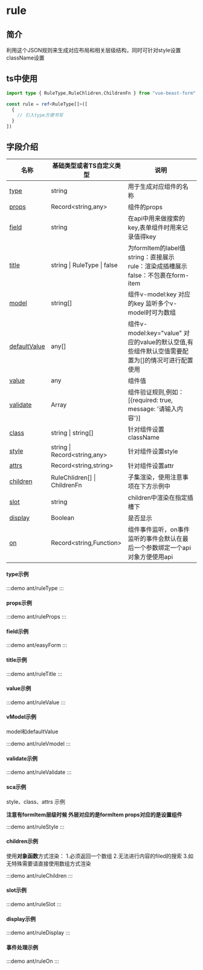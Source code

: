# rule

## 简介

利用这个JSON规则来生成对应布局和相关层级结构，同时可针对style设置className设置




## ts中使用

```ts
import type { RuleType,RuleChlidren,ChildrenFn } from "vue-beast-form";

const rule = ref<RuleType[]>([
  {
    // 引入type方便书写
  }
]) 
```

## 字段介绍

| 名称                        | 基础类型或者TS自定义类型            | 说明                                                                                           |
| --------------------------- | ----------------------------------- | ---------------------------------------------------------------------------------------------- |
| [type](#type示例)           | string <Badge text="必填" />        | 用于生成对应组件的名称                                                                         |
| [props](#props示例)         | Record<string,any>                  | 组件的props                                                                                    |
| [field](#field示例)         | string                              | 在api中用来做搜索的key,表单组件时用来记录值得key                                               |
| [title](#title示例)         | string &#124; RuleType &#124; false | 为formItem的label值<br/>string：直接展示<br/>rule：渲染成插槽展示<br/>false：不包裹在form-item |
| [model](#vmodel示例)        | string[]                            | 组件v-model:key 对应的key 监听多个v-model时可为数组                                            |
| [defaultValue](#vmodel示例) | any[]                               | 组件v-model:key="value" 对应的value的默认空值,有些组件默认空值需要配置为[]的情况可进行配置使用 |
| [value](#value示例)         | any                                 | 组件值                                                                                         |
| [validate](#validate示例)   | Array                               | 组件验证规则,例如：[{required: true, message: '请输入内容'}]                                   |
| [class](#sca示例)           | string &#124; string[]              | 针对组件设置className                                                                          |
| [style](#sca示例)           | string &#124; Record<string,any>    | 针对组件设置style                                                                              |
| [attrs](#sca示例)           | Record<string,string>               | 针对组件设置attr                                                                               |
| [children](#children示例)   | RuleChlidren[] &#124; ChildrenFn    | 子集渲染，使用注意事项在下方示例中                                                             |
| [slot](#slot示例)           | string                              | children中渲染在指定插槽下                                                                     |
| [display](#display示例)     | Boolean                             | 是否显示                                                                                       |
| [on](#事件处理示例)         | Record<string,Function>             | 组件事件监听，on事件监听的事件会默认在最后一个参数绑定一个api对象方便使用api                   |


#### type示例

:::demo 
ant/ruleType
:::

#### props示例

:::demo 
ant/ruleProps
:::

 #### field示例

:::demo 
ant/easyForm
:::
 #### title示例

:::demo 
ant/ruleTitle
:::

#### value示例

:::demo 
ant/ruleValue
:::

 #### vModel示例
model和defaultValue

:::demo 
ant/ruleVmodel
:::

 #### validate示例

:::demo 
ant/ruleValidate
:::
 #### sca示例

style、class、attrs 示例

**注意有formItem层级时候 外层对应的是formItem props对应的是设置组件**

:::demo 
ant/ruleStyle
:::

#### children示例

使用**对象函数**方式渲染： 1.必须返回一个数组  2.无法进行内容的filed的搜索  3.如无特殊需要请直接使用数组方式渲染

:::demo 
ant/ruleChildren
:::

#### slot示例

:::demo 
ant/ruleSlot
:::
#### display示例

:::demo 
ant/ruleDisplay
:::

#### 事件处理示例

:::demo 
ant/ruleOn
:::
